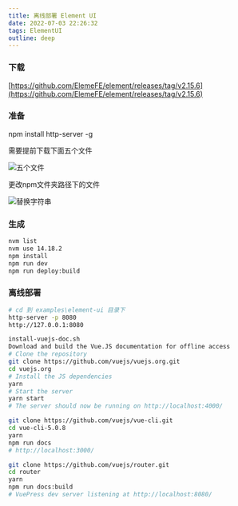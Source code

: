 ```yaml
---
title: 离线部署 Element UI
date: 2022-07-03 22:26:32
tags: ElementUI
outline: deep
---
```


### 下载 

[https://github.com/ElemeFE/element/releases/tag/v2.15.6](https://github.com/ElemeFE/element/releases/tag/v2.15.6)

### 准备

npm install http-server -g

需要提前下载下面五个文件  

![五个文件](../../public/assets/web/20220701003057.png)  

更改npm文件夹路径下的文件  

![替换字符串](../../public/assets/web/20220701003202.png)  

### 生成

```sh
nvm list
nvm use 14.18.2
npm install
npm run dev
npm run deploy:build
```

### 离线部署

```sh
# cd 到 examples\element-ui 目录下
http-server -p 8080
http://127.0.0.1:8080
```

```sh
install-vuejs-doc.sh
Download and build the Vue.JS documentation for offline access
# Clone the repository
git clone https://github.com/vuejs/vuejs.org.git
cd vuejs.org
# Install the JS dependencies
yarn
# Start the server
yarn start
# The server should now be running on http://localhost:4000/
```

```sh
git clone https://github.com/vuejs/vue-cli.git
cd vue-cli-5.0.8
yarn
npm run docs
# http://localhost:3000/

```

```sh
git clone https://github.com/vuejs/router.git
cd router
yarn
npm run docs:build
# VuePress dev server listening at http://localhost:8080/

```
